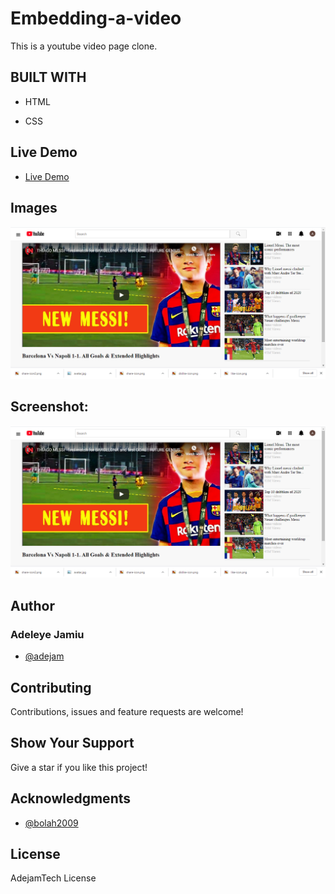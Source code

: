 # Embedding-a-video
This is a youtube video page clone. 

## BUILT WITH

- HTML

- CSS

## Live Demo
- [Live Demo](https://raw.githack.com/adejam/Embedding-a-video/Add-main-content/index.html)

## Images
![Youtube video page clone](/images/embedding-video.png)
## Screenshot: 
![Youtube video page clone](/images/embedding-video.png)



## Author
### Adeleye Jamiu
- [@adejam](http://github.com/adejam)

## Contributing
Contributions, issues and feature requests are welcome!


## Show Your Support
Give a star if you like this project!


## Acknowledgments
- [@bolah2009](http://github.com/bolah2009)

## License

AdejamTech License

